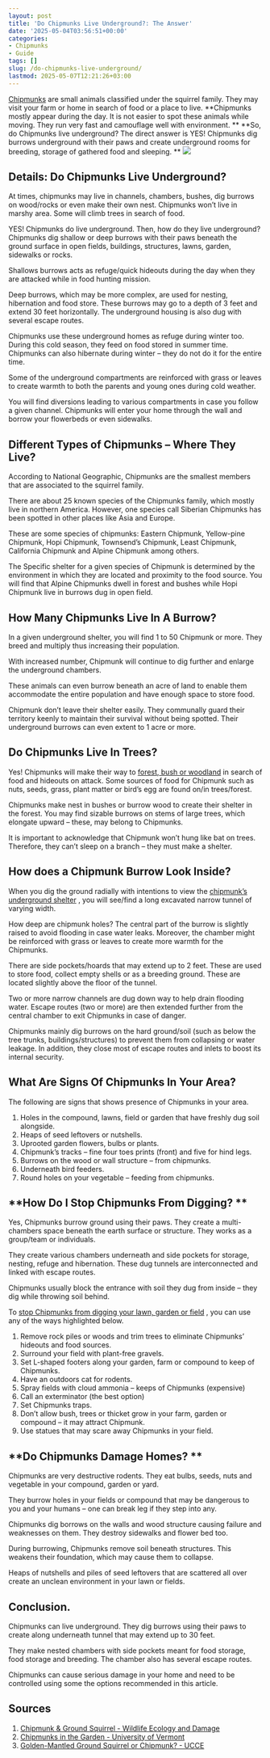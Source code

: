 ```yaml
---
layout: post
title: 'Do Chipmunks Live Underground?: The Answer'
date: '2025-05-04T03:56:51+00:00'
categories:
- Chipmunks
- Guide
tags: []
slug: /do-chipmunks-live-underground/
lastmod: 2025-05-07T12:21:26+03:00
---
```


[Chipmunks](https://extension.psu.edu/chipmunks)
are small animals classified under the squirrel family. They may visit your farm or home in search of food or a place to live.
**Chipmunks mostly appear during the day. It is not easier to spot these animals while moving. They run very fast and camouflage well with environment. **
**So, do Chipmunks live underground? The direct answer is YES! Chipmunks dig burrows underground with their paws and create underground rooms for breeding, storage of gathered food and sleeping. **
![](/assets/img/img/)
## Details: Do Chipmunks Live Underground?
At times, chipmunks may live in channels, chambers, bushes, dig burrows on wood/rocks or even make their own nest. Chipmunks won’t live in marshy area. Some will climb trees in search of food.

YES! Chipmunks do live underground. Then, how do they live underground? Chipmunks dig shallow or deep burrows with their paws beneath the ground surface in open fields, buildings, structures, lawns, garden, sidewalks or rocks.

Shallows burrows acts as refuge/quick hideouts during the day when they are attacked while in food hunting mission.

Deep burrows, which may be more complex, are used for nesting, hibernation and food store. These burrows may go to a depth of 3 feet and extend 30 feet horizontally. The underground housing is also dug with several escape routes.

Chipmunks use these underground homes as refuge during winter too. During this cold season, they feed on food stored in summer time. Chipmunks can also hibernate during winter – they do not do it for the entire time.

Some of the underground compartments are reinforced with grass or leaves to create warmth to both the parents and young ones during cold weather.

You will find diversions leading to various compartments in case you follow a given channel. Chipmunks will enter your home through the wall and borrow your flowerbeds or even sidewalks.
## **Different Types of Chipmunks – Where They Live?**
According to National Geographic, Chipmunks are the smallest members that are associated to the squirrel family.

There are about 25 known species of the Chipmunks family, which mostly live in northern America. However, one species call Siberian Chipmunks has been spotted in other places like Asia and Europe.

These are some species of chipmunks: Eastern Chipmunk, Yellow-pine Chipmunk, Hopi Chipmunk, Townsend’s Chipmunk, Least Chipmunk, California Chipmunk and Alpine Chipmunk among others.

The Specific shelter for a given species of Chipmunk is determined by the environment in which they are located and proximity to the food source. You will find that Alpine Chipmunks dwell in forest and bushes while Hopi Chipmunk live in burrows dug in open field.
## **How Many Chipmunks Live In A Burrow?**
In a given underground shelter, you will find 1 to 50 Chipmunk or more. They breed and multiply thus increasing their population.

With increased number, Chipmunk will continue to dig further and enlarge the underground chambers.

These animals can even burrow beneath an acre of land to enable them accommodate the entire population and have enough space to store food.

Chipmunk don’t leave their shelter easily. They communally guard their territory keenly to maintain their survival without being spotted. Their underground burrows can even extent to 1 acre or more.
## **Do Chipmunks Live In Trees?**
Yes! Chipmunks will make their way to
[forest, bush or woodland](https://blog.nwf.org/2011/12/not-alvin-and-the-chipmunks-10-facts-about-the-real-rodents/)
in search of food and hideouts on attack. Some sources of food for Chipmunk such as nuts, seeds, grass, plant matter or bird’s egg are found on/in trees/forest.

Chipmunks make nest in bushes or burrow wood to create their shelter in the forest. You may find sizable burrows on stems of large trees, which elongate upward – these, may belong to Chipmunks.

It is important to acknowledge that Chipmunk won’t hung like bat on trees. Therefore, they can’t sleep on a branch – they must make a shelter.
## How does a Chipmunk Burrow Look Inside?
When you dig the ground radially with intentions to view the
[chipmunk’s underground shelter](https://www.humanesociety.org/resources/what-do-about-chipmunks)
, you will see/find a long excavated narrow tunnel of varying width.

How deep are chipmunk holes? The central part of the burrow is slightly raised to avoid flooding in case water leaks. Moreover, the chamber might be reinforced with grass or leaves to create more warmth for the Chipmunks.

There are side pockets/hoards that may extend up to 2 feet. These are used to store food, collect empty shells or as a breeding ground. These are located slightly above the floor of the tunnel.

Two or more narrow channels are dug down way to help drain flooding water. Escape routes (two or more) are then extended further from the central chamber to exit Chipmunks in case of danger.

Chipmunks mainly dig burrows on the hard ground/soil (such as below the tree trunks, buildings/structures) to prevent them from collapsing or water leakage. In addition, they close most of escape routes and inlets to boost its internal security.
## **What Are Signs Of Chipmunks In Your Area?**
The following are signs that shows presence of Chipmunks in your area.
1. Holes in the compound, lawns, field or garden that have freshly dug soil alongside.
2. Heaps of seed leftovers or nutshells.
3. Uprooted garden flowers, bulbs or plants.
4. Chipmunk’s tracks – fine four toes prints (front) and five for hind legs.
5. Burrows on the wood or wall structure – from chipmunks.
6. Underneath bird feeders.
7. Round holes on your vegetable – feeding from chipmunks.
## **How Do I Stop Chipmunks From Digging? **
Yes, Chipmunks burrow ground using their paws. They create a multi-chambers space beneath the earth surface or structure. They works as a group/team or individuals.

They create various chambers underneath and side pockets for storage, nesting, refuge and hibernation. These dug tunnels are interconnected and linked with escape routes.

Chipmunks usually block the entrance with soil they dug from inside – they dig while throwing soil behind.

To
[stop Chipmunks from digging your lawn, garden or field](https://m.wikihow.com/Get-Rid-of-Chipmunks)
, you can use any of the ways highlighted below.
1. Remove rock piles or woods and trim trees to eliminate Chipmunks’ hideouts and food sources.
2. Surround your field with plant-free gravels.
3. Set L-shaped footers along your garden, farm or compound to keep of Chipmunks.
4. Have an outdoors cat for rodents.
5. Spray fields with cloud ammonia – keeps of Chipmunks (expensive)
6. Call an exterminator (the best option)
7. Set Chipmunks traps.
8. Don’t allow bush, trees or thicket grow in your farm, garden or compound – it may attract Chipmunk.
9. Use statues that may scare away Chipmunks in your field.
## **Do Chipmunks Damage Homes? **
Chipmunks are very destructive rodents. They eat bulbs, seeds, nuts and vegetable in your compound, garden or yard.

They burrow holes in your fields or compound that may be dangerous to you and your humans – one can break leg if they step into any.

Chipmunks dig borrows on the walls and wood structure causing failure and weaknesses on them. They destroy sidewalks and flower bed too.

During burrowing, Chipmunks remove soil beneath structures. This weakens their foundation, which may cause them to collapse.

Heaps of nutshells and piles of seed leftovers that are scattered all over create an unclean environment in your lawn or fields.
## Conclusion.
Chipmunks can live underground. They dig burrows using their paws to create along underneath tunnel that may extend up to 30 feet.

They make nested chambers with side pockets meant for food storage, food storage and breeding. The chamber also has several escape routes.

Chipmunks can cause serious damage in your home and need to be controlled using some the options recommended in this article.
## Sources
1. [Chipmunk & Ground Squirrel - Wildlife Ecology and Damage](https://extension.psu.edu/chipmunks)
2. [Chipmunks in the Garden - University of Vermont](https://pestpolicy.com/)
3. [Golden-Mantled Ground Squirrel or Chipmunk? - UCCE](http://cecentralsierra.ucanr.edu/files/170223.pdf)
